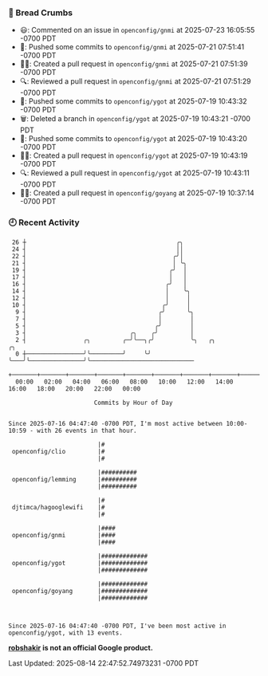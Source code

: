 ### 🍞 Bread Crumbs

 * 😃: Commented on an issue in `openconfig/gnmi` at 2025-07-23 16:05:55 -0700 PDT
 * 🚢: Pushed some commits to `openconfig/gnmi` at 2025-07-21 07:51:41 -0700 PDT
 * ✍🏼: Created a pull request in `openconfig/gnmi` at 2025-07-21 07:51:39 -0700 PDT
 * 🔍: Reviewed a pull request in  `openconfig/gnmi` at 2025-07-21 07:51:29 -0700 PDT
 * 🚢: Pushed some commits to `openconfig/ygot` at 2025-07-19 10:43:32 -0700 PDT
 * 🗑: Deleted a branch in `openconfig/ygot` at 2025-07-19 10:43:21 -0700 PDT
 * 🚢: Pushed some commits to `openconfig/ygot` at 2025-07-19 10:43:20 -0700 PDT
 * ✍🏼: Created a pull request in `openconfig/ygot` at 2025-07-19 10:43:19 -0700 PDT
 * 🔍: Reviewed a pull request in  `openconfig/ygot` at 2025-07-19 10:43:11 -0700 PDT
 * ✍🏼: Created a pull request in `openconfig/goyang` at 2025-07-19 10:37:14 -0700 PDT

### 🕘 Recent Activity
```
 26 ┼                                          ╭╮
 24 ┤                                          ││
 22 ┤                                         ╭╯│
 21 ┤                                         │ ╰╮
 19 ┤                                        ╭╯  │
 17 ┤                                        │   │
 16 ┤                                       ╭╯   │
 14 ┤                                       │    ╰╮
 12 ┤                                       │     │
 10 ┤                                      ╭╯     │
  9 ┤                                     ╭╯      ╰╮
  7 ┤                                     │        │
  5 ┤                                    ╭╯        │
  3 ┤                             ╭╮    ╭╯         │
  2 ┤                ╭╮         ╭─╯╰──╮╭╯          ╰╮   ╭╮               ╭╮
  0 ┼────────────────╯╰─────────╯     ╰╯            ╰───╯╰───────────────╯╰─────────────────────────────
    +───────+───────+───────+───────+───────+───────+───────+───────+───────+───────+───────+───────+────
  00:00   02:00   04:00   06:00   08:00   10:00   12:00   14:00   16:00   18:00   20:00   22:00   00:00   

						Commits by Hour of Day


Since 2025-07-16 04:47:40 -0700 PDT, I'm most active between 10:00-10:59 - with 26 events in that hour.

```



```
                         |#
 openconfig/clio         |#
                         |#

                         |##########
 openconfig/lemming      |##########
                         |##########

                         |#
 djtimca/hagooglewifi    |#
                         |#

                         |####
 openconfig/gnmi         |####
                         |####

                         |#############
 openconfig/ygot         |#############
                         |#############

                         |#############
 openconfig/goyang       |#############
                         |#############



Since 2025-07-16 04:47:40 -0700 PDT, I've been most active in openconfig/ygot, with 13 events.

```
**[robshakir](mailto:robjs@google.com) is not an official Google product.**  


Last Updated: 2025-08-14 22:47:52.74973231 -0700 PDT
